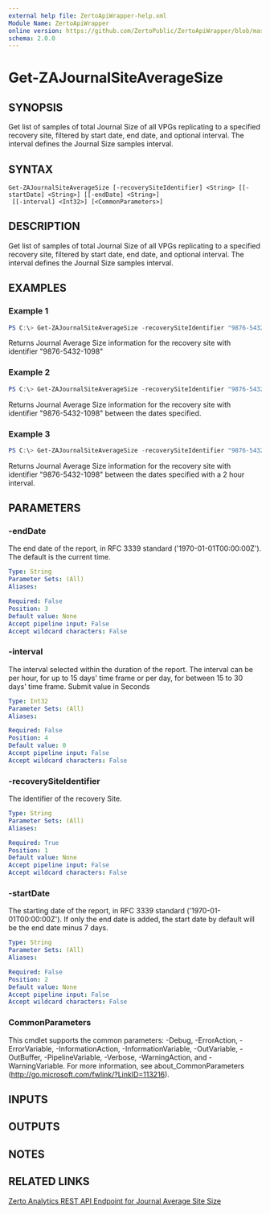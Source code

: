 ```yaml
---
external help file: ZertoApiWrapper-help.xml
Module Name: ZertoApiWrapper
online version: https://github.com/ZertoPublic/ZertoApiWrapper/blob/master/docs/Get-ZAJournalSiteAverageSize.md
schema: 2.0.0
---
```


# Get-ZAJournalSiteAverageSize

## SYNOPSIS

Get list of samples of total Journal Size of all VPGs replicating to a specified recovery site, filtered by start date, end date, and optional interval. The interval defines the Journal Size samples interval.

## SYNTAX

```
Get-ZAJournalSiteAverageSize [-recoverySiteIdentifier] <String> [[-startDate] <String>] [[-endDate] <String>]
 [[-interval] <Int32>] [<CommonParameters>]
```

## DESCRIPTION

Get list of samples of total Journal Size of all VPGs replicating to a specified recovery site, filtered by start date, end date, and optional interval. The interval defines the Journal Size samples interval.

## EXAMPLES

### Example 1
```powershell
PS C:\> Get-ZAJournalSiteAverageSize -recoverySiteIdentifier "9876-5432-1098"
```

Returns Journal Average Size information for the recovery site with identifier "9876-5432-1098"

### Example 2
```powershell
PS C:\> Get-ZAJournalSiteAverageSize -recoverySiteIdentifier "9876-5432-1098" -startDate "2019-06-01" -endDate "2019-06-08"
```

Returns Journal Average Size information for the recovery site with identifier "9876-5432-1098" between the dates specified.

### Example 3
```powershell
PS C:\> Get-ZAJournalSiteAverageSize -recoverySiteIdentifier "9876-5432-1098" -startDate "2019-06-01" -endDate "2019-06-08" -interval 7200
```

Returns Journal Average Size information for the recovery site with identifier "9876-5432-1098" between the dates specified with a 2 hour interval.

## PARAMETERS

### -endDate
The end date of the report, in RFC 3339 standard ('1970-01-01T00:00:00Z').
The default is the current time.

```yaml
Type: String
Parameter Sets: (All)
Aliases:

Required: False
Position: 3
Default value: None
Accept pipeline input: False
Accept wildcard characters: False
```

### -interval
The interval selected within the duration of the report. The interval can be per hour, for up to 15 days' time frame or per day, for between 15 to 30 days' time frame. Submit value in Seconds

```yaml
Type: Int32
Parameter Sets: (All)
Aliases:

Required: False
Position: 4
Default value: 0
Accept pipeline input: False
Accept wildcard characters: False
```

### -recoverySiteIdentifier
The identifier of the recovery Site.

```yaml
Type: String
Parameter Sets: (All)
Aliases:

Required: True
Position: 1
Default value: None
Accept pipeline input: False
Accept wildcard characters: False
```

### -startDate
The starting date of the report, in RFC 3339 standard ('1970-01-01T00:00:00Z').
If only the end date is added, the start date by default will be the end date minus 7 days.

```yaml
Type: String
Parameter Sets: (All)
Aliases:

Required: False
Position: 2
Default value: None
Accept pipeline input: False
Accept wildcard characters: False
```

### CommonParameters
This cmdlet supports the common parameters: -Debug, -ErrorAction, -ErrorVariable, -InformationAction, -InformationVariable, -OutVariable, -OutBuffer, -PipelineVariable, -Verbose, -WarningAction, and -WarningVariable. For more information, see about_CommonParameters (http://go.microsoft.com/fwlink/?LinkID=113216).

## INPUTS

## OUTPUTS

## NOTES

## RELATED LINKS

[Zerto Analytics REST API Endpoint for Journal Average Site Size](https://docs.api.zerto.com/#/Journal_Reports/get_v2_reports_site_journal_size_average)
